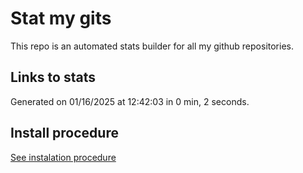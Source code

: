 # Stat my gits

This repo is an automated stats builder for all my github repositories.

## Links to stats


Generated on 01/16/2025 at 12:42:03 in 0 min, 2 seconds.

## Install procedure

[See instalation procedure](./src/install.md)
